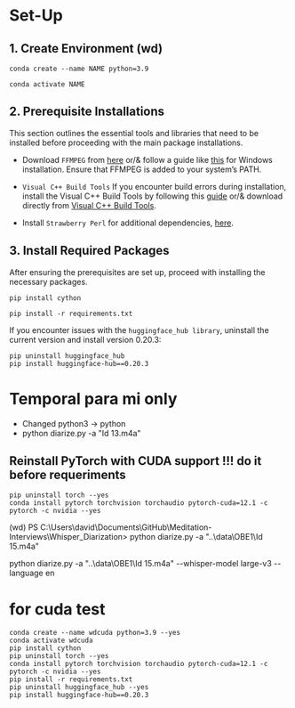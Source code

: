 # Set-Up

## 1. Create Environment (wd)

`conda create --name NAME python=3.9` 

`conda activate NAME`

## 2. Prerequisite Installations
 This section outlines the essential tools and libraries that need to be installed before proceeding with the main package installations.

- Download ``FFMPEG`` from [here](https://ffmpeg.org/download.html) or/& follow a guide like [this](https://phoenixnap.com/kb/ffmpeg-windows) for Windows installation.
Ensure that FFMPEG is added to your system’s PATH.

- ``Visual C++ Build Tools`` If you encounter build errors during installation, install the Visual C++ Build Tools by following this [guide](https://stackoverflow.com/questions/40504552/how-to-install-visual-c-build-tools) or/& download directly from [Visual C++ Build Tools](https://visualstudio.microsoft.com/visual-cpp-build-tools/).

- Install ``Strawberry Perl`` for additional dependencies, [here](https://strawberryperl.com/).

## 3. Install Required Packages

After ensuring the prerequisites are set up, proceed with installing the necessary packages.

`pip install cython`

``pip install -r requirements.txt``

If you encounter issues with the ``huggingface_hub library``, uninstall the current version and install version 0.20.3:

```
pip uninstall huggingface_hub
pip install huggingface-hub==0.20.3
``` 


# Temporal para mi only

- Changed python3 -> python
- python diarize.py -a "Id 13.m4a"

## Reinstall PyTorch with CUDA support !!! do it before requeriments
```
pip uninstall torch --yes
conda install pytorch torchvision torchaudio pytorch-cuda=12.1 -c pytorch -c nvidia --yes
```





(wd) PS C:\Users\david\Documents\GitHub\Meditation-Interviews\Whisper_Diarization> python diarize.py -a "..\data\OBE1\Id 15.m4a"

python diarize.py -a "..\data\OBE1\Id 15.m4a" --whisper-model large-v3 --language en

# for cuda test
```
conda create --name wdcuda python=3.9 --yes
conda activate wdcuda
pip install cython
pip uninstall torch --yes
conda install pytorch torchvision torchaudio pytorch-cuda=12.1 -c pytorch -c nvidia --yes
pip install -r requirements.txt
pip uninstall huggingface_hub --yes
pip install huggingface-hub==0.20.3
```